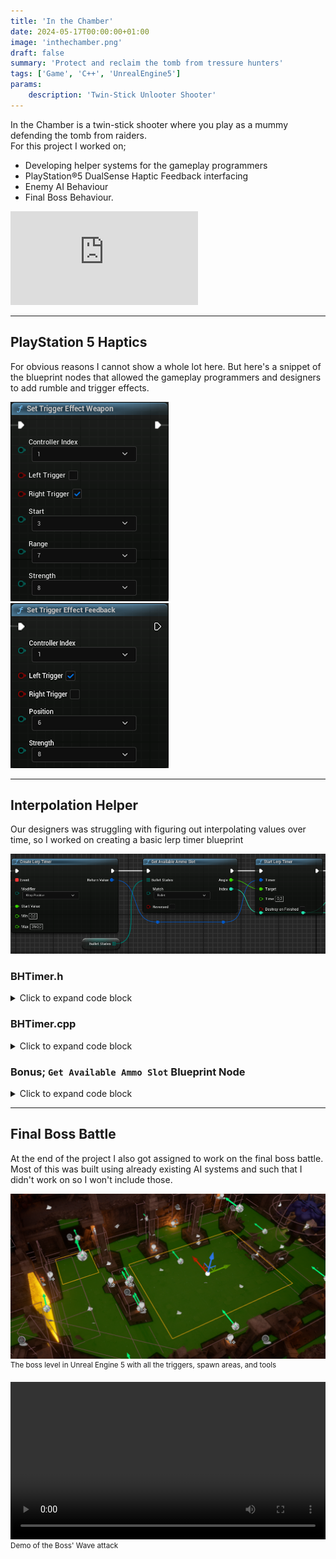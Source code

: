 ```yaml
---
title: 'In the Chamber'
date: 2024-05-17T00:00:00+01:00
image: 'inthechamber.png'
draft: false
summary: 'Protect and reclaim the tomb from tressure hunters'
tags: ['Game', 'C++', 'UnrealEngine5']
params:
    description: 'Twin-Stick Unlooter Shooter'
---
```


In the Chamber is a twin-stick shooter where you play as a mummy defending the tomb from raiders.  
For this project I worked on;
* Developing helper systems for the gameplay programmers
* PlayStation®5 DualSense Haptic Feedback interfacing
* Enemy AI Behaviour
* Final Boss Behaviour. 

<div class="video-container">
    <div class="auto-resizable-iframe">
        <div><iframe frameborder="0" allowfullscreen="" src="https://player.vimeo.com/video/948702661"></iframe></div>
    </div>
</div>

---

## PlayStation 5 Haptics

For obvious reasons I cannot show a whole lot here. But here's a snippet of the blueprint nodes that allowed the gameplay programmers and designers to add rumble and trigger effects.

![](/images/inthechamber-triggereffectsweapon.png)
![](/images/inthechamber-triggereffectsfeedback.png)

---

## Interpolation Helper
Our designers was struggling with figuring out interpolating values over time, so I worked on creating a basic lerp timer blueprint

![](/images/inthechamber-timer.png)
### BHTimer.h
<details>
<summary> Click to expand code block </summary>

```cpp
// inherit from FTickableGameObject and will therefore tick as if it is an Actor, but without requiring an instance
UCLASS()
class INTHECHAMBER_API UBHTimer : public UObject, public FTickableGameObject
{
	GENERATED_BODY()

public:
	// FTickableGameObject Begin
	virtual void Tick(float DeltaTime) override;
	virtual ETickableTickType GetTickableTickType( void ) const override { return ETickableTickType::Always; }
	virtual TStatId           GetStatId          ( void ) const override { RETURN_QUICK_DECLARE_CYCLE_STAT( UBHTimer, STATGROUP_Tickables ); }
	
	virtual bool IsTickableWhenPaused( void ) const override { return true; }
	virtual bool IsTickableInEditor  ( void ) const override { return false; }
	// FTickableGameObject End

	UFUNCTION( BlueprintCallable, Category = "Blueprint Helper Timer" )
	static FLerpTimerHandle createLerpTimer( FLerpDelegate Event, ELerpTimerModifier modifier, float startValue, float min = 0.0f, float max = 1.0f );

	UFUNCTION( BlueprintCallable, Category = "Blueprint Helper Timer" )
	static void startLerpTimer( FLerpTimerHandle timer, float target, float time, bool destroyOnFinished = false );
	
    /*
    
    ... and a bunch of other functions ...

    */

private:
	uint32 LastFrameNumberWeTicked = INDEX_NONE;
};
```
</details>

### BHTimer.cpp
<details>
<summary> Click to expand code block </summary>

```cpp
void UBHTimer::Tick( float DeltaTime )
{

	if ( LastFrameNumberWeTicked == GFrameCounter )
		return;


	// remove timers marked for delete
	TArray<int32> timersMarkedForDelete;
	for ( auto& timerPair : lerpTimers )
	{
		if( timerPair.Value.MarkedForDelete )
			timersMarkedForDelete.Push( timerPair.Key );	
	}
	
	for (int i = 0; i < timersMarkedForDelete.Num(); i++)
		lerpTimers.FindAndRemoveChecked( timersMarkedForDelete[ i ] );
 

	// run tick on living timers
	for ( auto& TimerPair : lerpTimers )
	{
		FLerpTimer& Timer = TimerPair.Value;

		if( !Timer.Running || !Timer.Event.IsBound() )
			continue;
		
		Timer.InternalTimer += DeltaTime / Timer.Time;
		Timer.InternalTimer = FMath::Clamp( Timer.InternalTimer, 0.0f, 1.0f );
		Timer.CurrentValue  = FMath::Lerp( Timer.From, Timer.To, Timer.InternalTimer );

		if( Timer.Modifier == ELerpTimerModifier::Clamp )
			Timer.CurrentValue = FMath::Clamp( Timer.CurrentValue, Timer.Min, Timer.Max );
		else if( Timer.Modifier == ELerpTimerModifier::Wrap )
			Timer.CurrentValue = FMath::Wrap( Timer.CurrentValue, Timer.Min, Timer.Max );
		
		const bool ReachedTarget = Timer.InternalTimer >= 1.0f;
		Timer.Event.Execute( Timer.CurrentValue, ReachedTarget, { TimerPair.Key } );

		if ( ReachedTarget && Timer.DestroyOnFinished )
			Timer.MarkedForDelete = true;
	}
	
	LastFrameNumberWeTicked = GFrameCounter;

}

```
</details>

### Bonus; `Get Available Ammo Slot` Blueprint Node
<details>
<summary> Click to expand code block </summary>

```cpp
int32 UBHMisc::getAvailableAmmoSlot( float& angle, TArray<TEnumAsByte<EBulletWidgetState>> bulletStates, EBulletWidgetState match, bool reversed )
{
	int FoundIndex = 0;

	if( !reversed ) // get first available chamber slot clock-wise
	{
		for (int i = 0; i < bulletStates.Num(); i++)
		{
			if( bulletStates[ i ] != match )
				continue;

			FoundIndex = i;
			break;
		}
	}
	else // get first available chamber slot counter-clock-wise
	{
		for (int i = bulletStates.Num() - 1; i >= 0; i--)
		{
			if( bulletStates[ i ] != match )
				continue;

			FoundIndex = i;
			break;
		}
	}

    // 6 slot chamber, 60 degrees between each chamber 
    angle = FoundIndex * 60.0f;

	return FoundIndex;
}

```
</details>

---

## Final Boss Battle

At the end of the project I also got assigned to work on the final boss battle.  
Most of this was built using already existing AI systems and such that I didn't work on so I won't include those.

![](/images/inthechamber-boss.png)  
<sup>The boss level in Unreal Engine 5 with all the triggers, spawn areas, and tools</sup>

<div style="max-width: 720px">
    <video controls style="object-fit: cover; width: 100%;">
    <source src="/videos/inthechamber-bossroom.mp4" type="video/mp4"> Your browser does not support the video tag. </video>
</div>
<sup>Demo of the Boss' Wave attack</sup>